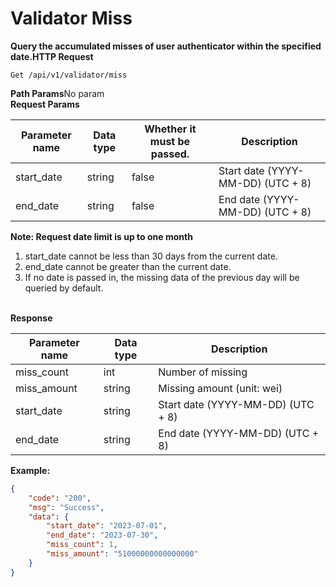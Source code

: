 # Validator  Miss

**Query the accumulated misses of user authenticator within the specified date.HTTP Request**

```HTTP
Get /api/v1/validator/miss
```

**Path Params**No param\
**Request Params**

| **Parameter name** | **Data type** | **Whether it must be passed.** | **Description**                   |
| ------------------ | ------------- | ------------------------------ | --------------------------------- |
| start\_date        | string        | false                          | Start date (YYYY-MM-DD) (UTC + 8) |
| end\_date          | string        | false                          | End date (YYYY-MM-DD) (UTC + 8)   |

**Note: Request date limit is up to one month**

1. start\_date cannot be less than 30 days from the current date.
2. end\_date cannot be greater than the current date.
3. If no date is passed in, the missing data of the previous day will be queried by default.

\
**Response**

| **Parameter name** | **Data type** | **Description**                   |
| ------------------ | ------------- | --------------------------------- |
| miss\_count        | int           | Number of missing                 |
| miss\_amount       | string        | Missing amount (unit: wei)        |
| start\_date        | string        | Start date (YYYY-MM-DD) (UTC + 8) |
| end\_date          | string        | End date (YYYY-MM-DD) (UTC + 8)   |

**Example:**

```JSON
{
    "code": "200",
    "msg": "Success",
    "data": {
        "start_date": "2023-07-01",
        "end_date": "2023-07-30",
        "miss_count": 1,
        "miss_amount": "51000000000000000"
    }
}
```
